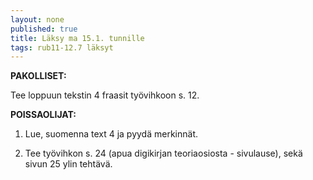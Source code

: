```yaml
---
layout: none
published: true
title: Läksy ma 15.1. tunnille
tags: rub11-12.7 läksyt
---
```

**PAKOLLISET:**

Tee loppuun tekstin 4 fraasit työvihkoon s. 12.

**POISSAOLIJAT:**

1. Lue, suomenna text 4 ja pyydä merkinnät.

2. Tee työvihkon s. 24 (apua digikirjan teoriaosiosta - sivulause), sekä sivun 25 ylin tehtävä.


